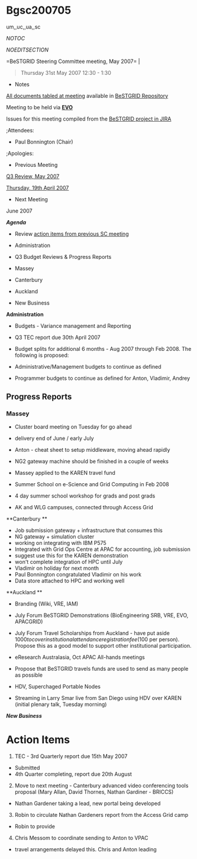 # Bgsc200705

um,,uc,,ua,,sc

_*NOTOC*_

_*NOEDITSECTION*_

=BeSTGRID Steering Committee meeting, May 2007= |

>  Thursday 31st May 2007
>  12:30 - 1:30

- Notes

[All documents tabled at meeting](https://support.csi.ac.nz/svn/bestgrid/community/sc/200705/) available in [BeSTGRID Repository](https://support.csi.ac.nz/svn/bestgrid/)

Meeting to be held via **[EVO](http://nextgen-caltech.cern.ch/evoGate/)**

Issues for this meeting compiled from the [BeSTGRID project in JIRA](http://support.csi.ac.nz:8080/browse/BG)

;Attendees:
- Paul Bonnington (Chair)

;Apologies:

- Previous Meeting

[Q3 Review, May 2007](/wiki/spaces/BeSTGRID/pages/3818228956)

[Thursday, 19th April 2007](/wiki/spaces/BeSTGRID/pages/3818228978)
- Next Meeting

June 2007

***Agenda***
- Review [action items from previous SC meeting](/wiki/spaces/BeSTGRID/pages/3818228978#Bgsc200704-ActionItems)
- Administration
- Q3 Budget Reviews & Progress Reports
	
- Massey
- Canterbury
- Auckland
- New Business

**Administration**
- Budgets - Variance management and Reporting
- Q3 TEC report due 30th April 2007
- Budget splits for additional 6 months - Aug 2007 through Feb 2008. The following is proposed:
	
- Administrative/Management budgets to continue as defined
- Programmer budgets to continue as defined for Anton, Vladimir, Andrey

## Progress Reports

### Massey 

- Cluster board meeting on Tuesday for go ahead
	
- delivery end of June / early July
- Anton - cheat sheet to setup middleware, moving ahead rapidly
	
- NG2 gateway machine should be finished in a couple of weeks
- Massey applied to the KAREN travel fund
	
- Summer School on e-Science and Grid Computing in Feb 2008
- 4 day summer school workshop for grads and post grads
- AK and WLG campuses, connected through Access Grid

**Canterbury **
- Job submission gateway + infrastructure that consumes this
- NG gateway + simulation cluster
- working on integrating with IBM P575
- Integrated with Grid Ops Centre at APAC for accounting, job submission
- suggest use this for the KAREN demonstration
- won't complete integration of HPC until July
- Vladimir on holiday for next month
- Paul Bonnington congratulated Vladimir on his work
- Data store attached to HPC and working well

**Auckland **
- Branding (Wiki, VRE, IAM)
- July Forum BeSTGRID Demonstrations (BioEngineering SRB, VRE, EVO, APACGRID)
- July Forum Travel Scholarships from Auckland - have put aside $1000 to cover institutional attendance registration fee ($100 per person). Propose this as a good model to support other institutional participation.
- eResearch Australasia, Oct APAC All-hands meetings
	
- Propose that BeSTGRID travels funds are used to send as many people as possible
- HDV, Superchaged Portable Nodes
	
- Streaming in Larry Smar live from San Diego using HDV over KAREN (initial plenary talk, Tuesday morning)

***New Business***

# Action Items

1. TEC - 3rd Quarterly report due 15th May 2007
	
- Submitted
- 4th Quarter completing, report due 20th August
2. Move to next meeting - Canterbury advanced video conferencing tools proposal (Mary Allan, David Thornes, Nathan Gardiner - BRICCS)
	
- Nathan Gardener taking a lead, new portal being developed
3. Robin to circulate Nathan Gardeners report from the Access Grid camp
	
- Robin to provide
4. Chris Messom to coordinate sending to Anton to VPAC
	
- travel arrangements delayed this. Chris and Anton leading
